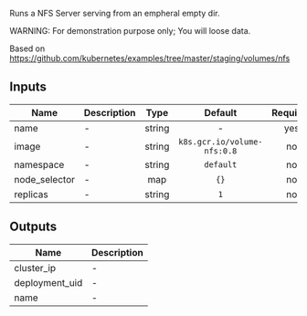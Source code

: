Runs a NFS Server serving from an empheral empty dir.

WARNING: For demonstration purpose only; You will loose data.

Based on https://github.com/kubernetes/examples/tree/master/staging/volumes/nfs

## Inputs

| Name | Description | Type | Default | Required |
|------|-------------|:----:|:-----:|:-----:|
| name | - | string | - | yes |
| image | - | string | `k8s.gcr.io/volume-nfs:0.8` | no |
| namespace | - | string | `default` | no |
| node\_selector | - | map | `{}` | no |
| replicas | - | string | `1` | no |

## Outputs

| Name | Description |
|------|-------------|
| cluster\_ip | - |
| deployment\_uid | - |
| name | - |

